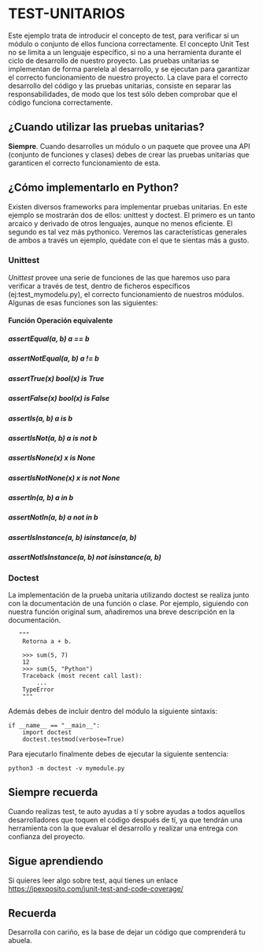 # TEST-UNITARIOS
Este ejemplo trata de introducir el concepto de test, para verificar si un módulo o conjunto de ellos funciona correctamente. El concepto Unit Test no se limita a un lenguaje específico, si no a una herramienta durante el ciclo de desarrollo de nuestro proyecto. Las pruebas unitarias se implementan de forma parelela al desarrollo, y se ejecutan para garantizar el correcto funcionamiento de nuestro proyecto. La clave para el correcto desarrollo del código y las pruebas unitarias, consiste en separar las responsabilidades, de modo que los test sólo deben comprobar que el código funciona correctamente.

## ¿Cuando utilizar las pruebas unitarias?
   __Siempre__. Cuando desarrolles un módulo o un paquete que provee una API (conjunto de funciones y clases) debes de crear las pruebas unitarias que garanticen el correcto funcionamiento de esta.

## ¿Cómo implementarlo en Python?
Existen diversos frameworks para implementar pruebas unitarias. En este ejemplo se mostrarán dos de ellos: unittest y doctest. El primero es un tanto arcaico y derivado de otros lenguajes, aunque no menos eficiente. El segundo es tal vez más pythonico. Veremos las características generales de ambos a través un ejemplo, quédate con el que te sientas más a gusto.

### Unittest
*Unittest* provee una serie de funciones de las que haremos uso para verificar a través de test, dentro de ficheros específicos (ej:test_mymodelu.py), el correcto funcionamiento de nuestros módulos. Algunas de esas funciones son las siguientes:

#### Función	Operación equivalente
##### assertEqual(a, b)	a == b
##### assertNotEqual(a, b)	a != b
##### assertTrue(x)	bool(x) is True
##### assertFalse(x)	bool(x) is False
##### assertIs(a, b)	a is b
##### assertIsNot(a, b)	a is not b
##### assertIsNone(x)	x is None
##### assertIsNotNone(x)	x is not None
##### assertIn(a, b)	a in b
##### assertNotIn(a, b)	a not in b
##### assertIsInstance(a, b)	isinstance(a, b)
##### assertNotIsInstance(a, b)	not isinstance(a, b)

### Doctest

La implementación de la prueba unitaria utilizando doctest se realiza junto con la documentación de una función o clase. Por ejemplo, siguiendo con nuestra función original sum, añadiremos una breve descripción en la documentación.
```
   """
    Retorna a + b.
    
    >>> sum(5, 7)
    12
    >>> sum(5, "Python")
    Traceback (most recent call last):
        ...
    TypeError
    """
```
Además debes de incluir dentro del módulo la siguiente sintaxis:
```
if __name__ == "__main__":
    import doctest
    doctest.testmod(verbose=True)
```
Para ejecutarlo finalmente debes de ejecutar la siguiente sentencia:
```
python3 -m doctest -v mymodule.py
```
## Siempre recuerda
Cuando realizas test, te auto ayudas a tí y sobre ayudas a todos aquellos desarrolladores que toquen el código después de tí, ya que tendrán una herramienta con la que evaluar el desarrollo y realizar una entrega con confianza del proyecto.

## Sigue aprendiendo
Si quieres leer algo sobre test, aquí tienes un enlace https://jpexposito.com/junit-test-and-code-coverage/

## Recuerda
Desarrolla con cariño, es la base de dejar un código que comprenderá tu abuela.
